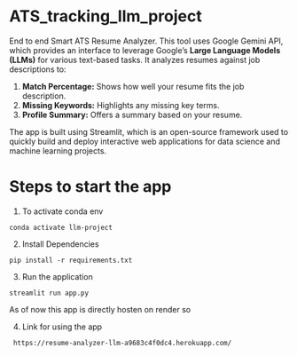 # ATS_tracking_llm_project
End to end Smart ATS Resume Analyzer. This tool uses Google Gemini API, which provides an interface to leverage Google’s **Large Language Models (LLMs)** for various text-based tasks. It analyzes resumes against job descriptions to:

1. **Match Percentage:** Shows how well your resume fits the job description.
2. **Missing Keywords:** Highlights any missing key terms.
3. **Profile Summary:** Offers a summary based on your resume.

The app is built using Streamlit, which is an open-source framework used to quickly build and deploy interactive web applications for data science and machine learning projects.

# Steps to start the app

1. To activate conda env
```
conda activate llm-project
```
2. Install Dependencies
```
pip install -r requirements.txt
```

3. Run the application
```
streamlit run app.py
```

As of now this app is directly hosten on render so 

4. Link for using the app
```
 https://resume-analyzer-llm-a9683c4f0dc4.herokuapp.com/
 ```

